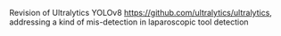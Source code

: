 Revision of Ultralytics YOLOv8 https://github.com/ultralytics/ultralytics, addressing a kind of mis-detection in laparoscopic tool detection
